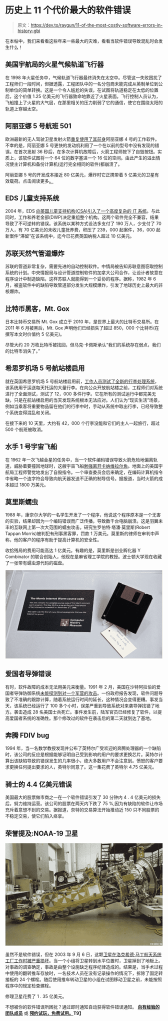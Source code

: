 # 历史上 11 个代价最大的软件错误

> 原文：<https://dev.to/raygun/11-of-the-most-costly-software-errors-in-history-gbi>

在本帖中，我们来看看这些年来一些最大的灾难，看看当软件错误导致混乱时会发生什么！

## 美国宇航局的火星气候轨道飞行器

在 1998 年火星任务中，气候轨道飞行器最终消失在太空中。尽管这一失败困扰了工程师们一段时间，但据透露，工程团队中的一名分包商未能完成从英制单位到公制单位的简单转换。这是一个令人尴尬的失误，在试图将轨道稳定在太低的位置后，这个价值 1.25 亿美元的飞行器致命地靠近了火星表面。飞行控制人员认为，飞船撞上了火星的大气层，在那里相关的压力削弱了它的通信，使它在围绕太阳的轨道上穿越太空。

## 阿丽亚娜 5 号航班 501

欧洲最新的无人驾驶卫星发射火箭[重复使用了其前身](https://en.wikipedia.org/wiki/Cluster_(spacecraft))阿丽亚娜 4 号的工作软件。不幸的是，阿丽亚娜 5 号更快的发动机利用了一个在以前的型号中没有发现的错误。在首次发射 36 秒后，在多次计算机故障后，火箭工程师按下了自毁按钮。实质上，该软件试图将一个 64 位的数字塞进一个 16 位的空间。由此产生的溢出情况使主计算机和备份计算机(运行完全相同的软件)都崩溃了。

阿丽亚娜 5 号的开发成本接近 80 亿美元，爆炸时它正携带着 5 亿美元的卫星有效载荷。点击阅读更多[。](http://sunnyday.mit.edu/accidents/Ariane5accidentreport.html)

## EDS 儿童支持系统

2004 年，EDS [向英国儿童支持机构(CSA)引入了一个高度复杂的 IT 系统](http://news.bbc.co.uk/2/hi/uk_news/3235394.stm)。与此同时，工作和养老金部(DWP)决定重组整个机构。这两个软件完全不兼容，结果导致了不可逆转的错误。该系统以某种方式设法多支付了 190 万人，少支付了 70 万人，有 70 亿美元的未收儿童抚养费，积压了 239，000 起案件，36，000 起新案件“滞留”在该系统中，迄今已花费英国纳税人超过 10 亿美元。

## 苏联天然气管道爆炸

苏联的管道非常复杂，需要先进的自动控制软件。中情局被告知苏联意图窃取控制系统的计划。中央情报局与设计管道控制软件的加拿大公司合作，让设计者故意在程序设计中制造缺陷，这样苏联人就能得到一个妥协的程序。据称，1982 年 6 月，被盗软件中的缺陷导致管道部分发生大规模爆炸，引发了地球历史上最大的非核爆炸。

## 比特币黑客，Mt. Gox

日本比特币交易所 Mt. Gox 成立于 2010 年，是世界上最大的比特币交易所。在 2011 年 6 月被黑后，Mt. Gox 声明他们已经损失了超过 850，000 个比特币(在撰写本文时价值约 5 亿美元)。

尽管大约 20 万枚比特币被找回，但马克·卡佩斯承认“我们的系统存在弱点，我们的比特币消失了。”

## 希思罗机场 5 号航站楼启用

就在英国希思罗机场 5 号航站楼启用前，[工作人员测试了全新的行李处理系统](http://news.bbc.co.uk/2/hi/uk_news/7314816.stm)，该系统用于运送每天托运的大量行李。在向公众开放航站楼之前，工程师们对系统进行了全面测试，测试了 12，000 多件行李。它在所有的测试运行中都完美无缺，只是在航站楼启用的当天发现系统根本无法应对。人们认为“现实生活”场景，例如当乘客将重要物品留在他们的行李中时，手动从系统中取出行李，已经导致整个系统变得混乱和关闭。

在接下来的 10 天里，大约有 42，000 个行李没能和它们的主人一起旅行，超过 500 个航班被取消。

## 水手 1 号宇宙飞船

在 1962 年一次飞越金星的任务中，当一个软件编码错误导致火箭危险地偏离轨道，威胁着要撞回地球时，这艘宇宙飞船[勉强离开卡纳维拉尔角](http://edn.com/electronics-blogs/edn-moments/4418667/Mariner-1-destroyed-due-to-code-error--July-22--1962)。地面上的美国宇航局工程师警觉地发出了自毁指令。一个审查委员会后来确定，在编码计算机指令中省略一个连字符会导致向航天器发送不正确的制导信号。据报道，当时火箭的成本超过 1800 万美元。

## 莫里斯蠕虫

1988 年，康奈尔大学的一名学生开发了一个程序，他说这个程序原本是一个无害的实验，结果却因为一个编码错误而广泛传播，导致数千台电脑崩溃。这是羽翼未丰的互联网上第一次大范围的蠕虫攻击。研究生罗伯特·塔潘·莫里斯(Robert Tappan Morris)被判犯有刑事黑客罪，罚款 1 万美元。莫里斯的律师在审判中声称，他的客户的程序有助于提高计算机的安全性。

收拾残局的费用可能高达 1 亿美元。有趣的是，莫里斯是创业孵化器 Y Combinator 的联合创始人，他现在是麻省理工学院的教授。波士顿大学现在收藏了一张带有蠕虫源代码的磁盘。

[![The Morris Worm](img/c676d2eabf48d72fb9635a437c469b69.png)](https://res.cloudinary.com/practicaldev/image/fetch/s--Sxql6wRG--/c_limit%2Cf_auto%2Cfl_progressive%2Cq_auto%2Cw_880/https://raygun.com/blimg/costly-software-errors/mole.png)

## 爱国者导弹错误

有时，软件故障的成本无法用美元来衡量。1991 年 2 月，美国在沙特阿拉伯的爱国者导弹防御系统[未能探测到对一个军营的攻击](http://www.ima.umn.edu/~arnold/disasters/patriot.html)。一份政府报告发现，软件问题导致了不准确的跟踪计算，随着系统运行时间的延长，这种情况会变得更糟。事发当天，该系统已经运行了 100 多个小时，误差严重到导致系统对来袭导弹找错了地方。袭击造成 28 名美国士兵死亡。事件发生前，陆军官员已经修复了软件，以提高爱国者系统的准确性。那个修改过的软件在袭击后的第二天就到达了基地。

## 奔腾 FDIV bug

1994 年，当一名数学教授发现并公布了英特尔广受欢迎的奔腾处理器的一个缺陷时，该公司的反应是根据能够证明自己受到影响的用户的要求更换芯片。英特尔计算出该缺陷导致的错误发生的几率很小，绝大多数用户不会注意到。愤怒的客户要求更换任何提出要求的人，英特尔同意了。这一集花费了英特尔 4.75 亿美元。

## 骑士的 4.4 亿美元错误

美国最大的股票做市商之一在一个软件错误引发了 30 分钟内 4 . 4 亿美元的损失后，努力维持运营。该公司的股票在两天内下跌了 75 %,因为有缺陷的软件让市场充斥着意想不到的交易。据报道，奈特的交易算法开始推动近 150 只不同股票的不稳定交易，使它们陷入痉挛。

## 荣誉提及:NOAA-19 卫星

[![The NOA-19 satellite](img/3048aa91ba4d45ba5a4a5d117ec49fca.png)](https://res.cloudinary.com/practicaldev/image/fetch/s--jDOKsA1Y--/c_limit%2Cf_auto%2Cfl_progressive%2Cq_auto%2Cw_880/https://raygun.com/blimg/costly-software-errors/noa-19.png)

虽然不是软件错误，但在 2003 年 9 月 6 日，这颗[卫星在洛克希德·马丁航天系统工厂工作时被严重损坏](http://www.nasa.gov/pdf/65776main_noaa_np_mishap.pdf)。当一个小组将卫星转到水平位置时，卫星掉到了地板上。对事故的调查确定，事故是由整个设施缺乏程序纪律造成的。结果是，当手术过程中使用的翻转推车存放时，一名技术人员在没有记录操作的情况下，拆除了固定转接板的 24 个螺栓。随后使用推车转动卫星的小组在试图移动卫星之前，未能按照程序中的规定检查螺栓。

修理卫星花费了 1 . 35 亿美元。

不想被你的软件错误所困扰？通过即时通知自动获得软件错误通知。 **[向有经验的团队成员](https://raygun.com/book-demo)** 或 **[预约试玩，免费试用。](https://raygun.com/)T9】**